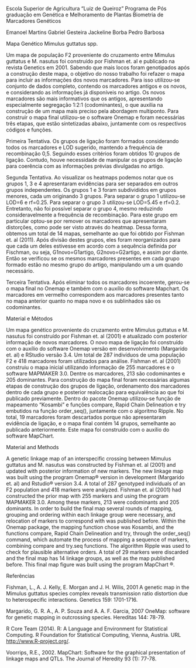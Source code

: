Escola Superior de Agricultura “Luiz de Queiroz” 
Programa de Pós graduação em Genética e Melhoramento de Plantas
Biometria de Marcadores Genéticos

Emanoel Martins
Gabriel Gesteira
Jackeline Borba
Pedro Barbosa

Mapa Genético Mimulus guttatus spp.

Um mapa de população F2 proveniente do cruzamento entre Mimulus guttatus e M. nasutus foi construído por Fishman et. al e publicado na revista Genetics em 2001. Sabendo que mais locos foram genotipados após a construção deste mapa, o objetivo do nosso trabalho foi refazer o mapa para incluir as informações dos novos marcadores. Para isso utilizou-se conjunto de dados completo, contendo os marcadores antigos e os novos, e considerando as informações já disponíveis no artigo.  Os novos marcadores são mais informativos que os antigos, apresentando especialmente segregação 1:2:1 (codominantes), o que auxilia na construção de um mapa mais preciso pela abordagem multiponto. Para construir o mapa final utilizou-se o software Onemap e foram necessárias três etapas, que estão sintetizadas abaixo, juntamente com os respectivos códigos e funções.

Primeira Tentativa.
Os grupos de ligação foram formados considerando todos os marcadores e LOD sugerido, mantendo a frequência de recombinação 0,5. Seguindo esses critérios foram obtidos 10 grupos de ligação. Contudo, houve necessidade de manipular os grupos de ligação para coerência com as informações prévias divulgadas no artigo.

Segunda Tentativa.
Ao visualizar os heatmaps podemos notar que os grupos 1, 3 e 4 apresentaram evidências para ser separados em outros grupos independentes. Os grupos 1 e 3 foram subdivididos em grupos menores, cada um originando 3 grupos. Para separar o grupo 1 utilizou-se LOD=6 e rf=0.25. Para separar o grupo 3 utilizou-se LOD=5.45 e rf=0.2. Entretanto, não foi possível separar o grupo 4,  mesmo reduzindo consideravelmente a frequência de recombinação. Para este grupo em particular optou-se por remover os marcadores que apresentaram distorções, como pode ser visto através do heatmap. 
Dessa forma, obtemos um total de 14 mapas, semelhante ao que foi obtido por Fishman et. al (2011). Após divisão destes grupos, eles foram reorganizados para que cada um deles estivesse em acordo com a sequência definida por Fischman, ou seja, G1novo=G1artigo, G2novo=G2artigo, e assim por diante. Então se verificou se os mesmos marcadores presentes em cada grupo formado estão no mesmo grupo do artigo, manipulando um a um quando necessário.

Terceira Tentativa.
Após eliminar todos os marcadores incoerente, gerou-se o mapa final no Onemap e também com o auxílio do software Mapchart. Os marcadores em vermelho correspondem aos marcadores presentes tanto no mapa anterior quanto no mapa novo e os sublinhados são os codominantes.

Material e Métodos

Um mapa genético proveniente do cruzamento entre Mimulus guttatus e M. nasutus foi construído por Fishman et. al (2001) e atualizado com posterior informação de novos marcadores. O novo mapa de ligação foi construído com o auxílio do software Onemap versão em desenvolvimento (Margarido et. al) e RStudio versão 3.4. Um total de 287 indivíduos de uma população F2 e 418 marcadores foram utilizados para análise. Fishman et. al (2001) construiu o mapa inicial utilizando informação de 255 marcadores e o software MAPMAKER 3.0. Dentre os marcadores, 213 são codominantes e 205 dominantes. Para construção do mapa final foram necessárias algumas etapas de construção dos grupos de ligação, ordenamento dos marcadores dentro de cada grupo e posterior realocação para equivalência ao que foi publicado previamente. Dentro do pacote Onemap utilizou-se função de mapeamento “Kosambi” e funções compare, Rapid Chain Delineation e try embutidos na função order_seq(), juntamente com o algoritmo Ripple. No total, 19 marcadores foram descartados porque não apresentaram evidência de ligação, e o mapa final contém 14 grupos, semelhante ao publicado anteriormente. Este mapa foi construído com o auxílio do software MapChart.


Material and Methods

A genetic linkage map of an interspecific crossing between Mimulus guttatus and M. nasutus was constructed by Fishman et. al (2001) and updated with posterior information of new markers. The new linkage map was built using the program Onemap® version in development (Margarido et. al) and Rstudio® version 3.4. A total of 287 genotyped individuals of an F2 population and 418 markers were analyzed. Fishman et. al (2001) had constructed the prior map with 255 markers and using the program MAPMAKER 3.0. Among these markers, 213 were codominants and 205 dominants. In order to build the final map several rounds of mapping, grouping and ordering within each linkage group were necessary, and relocation of markers to correspond with was published before. Within the Onemap package, the mapping function chose was Kosambi, and the functions compare, Rapid Chain Delineation and try, through the order_seq() command, which automate the process of mapping a sequence of markers, combining compare and try.seq functions. The algorithm Ripple was used to check for plausible alternative orders. A total of 29 markers were discarded and the final map has 14 linkage groups, as well as the map published before. This final map figure was built using the program MapChart ®.


Referências

Fishman, L., A. J. Kelly, E. Morgan and J. H. Wilis, 2001 A genetic map in the Mimulus guttatus species complex reveals transmission ratio distortion due to heterospecific interactions. Genetics 159: 1701-1716.

Margarido, G. R. A., A. P. Souza and A. A. F. Garcia, 2007 OneMap: software for genetic mapping in outcrossing species. Hereditas 144: 78-79.

R Core Team (2014). R: A Language and Environment for Statistical Computing. R Foundation for Statistical Computing, Vienna, Austria. URL http://www.R-project.org/.

Voorrips, R.E., 2002. MapChart: Software for the graphical presentation of linkage maps and QTLs. The Journal of Heredity 93 (1): 77-78.
